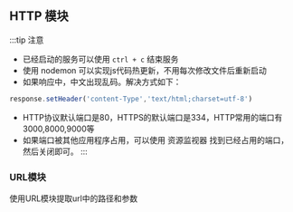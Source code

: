 ## HTTP 模块

:::tip 注意
- 已经启动的服务可以使用 `ctrl + c` 结束服务
- 使用 nodemon 可以实现js代码热更新，不用每次修改文件后重新启动
- 如果响应中，中文出现乱码。解决方式如下：
```js
response.setHeader('content-Type','text/html;charset=utf-8')
```
- HTTP协议默认端口是80，HTTPS的默认端口是334，HTTP常用的端口有3000,8000,9000等
- 如果端口被其他应用程序占用，可以使用 资源监视器 找到已经占用的端口，然后关闭即可。
:::
### URL模块
使用URL模块提取url中的路径和参数